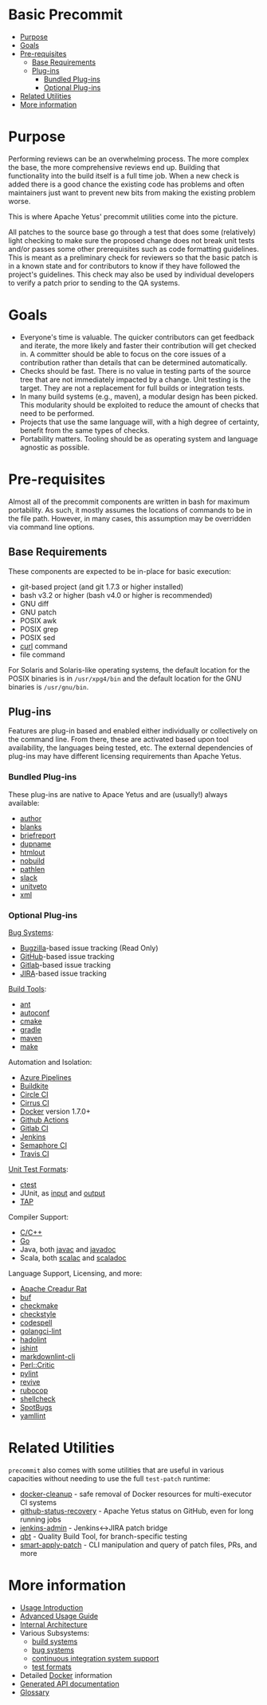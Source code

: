 <!---
  Licensed to the Apache Software Foundation (ASF) under one
  or more contributor license agreements.  See the NOTICE file
  distributed with this work for additional information
  regarding copyright ownership.  The ASF licenses this file
  to you under the Apache License, Version 2.0 (the
  "License"); you may not use this file except in compliance
  with the License.  You may obtain a copy of the License at

    http://www.apache.org/licenses/LICENSE-2.0

  Unless required by applicable law or agreed to in writing,
  software distributed under the License is distributed on an
  "AS IS" BASIS, WITHOUT WARRANTIES OR CONDITIONS OF ANY
  KIND, either express or implied.  See the License for the
  specific language governing permissions and limitations
  under the License.
-->

# Basic Precommit

<!-- MarkdownTOC levels="1,2,3" autolink="true" indent="  " bullets="*" bracket="round" -->

* [Purpose](#purpose)
* [Goals](#goals)
* [Pre-requisites](#pre-requisites)
  * [Base Requirements](#base-requirements)
  * [Plug-ins](#plug-ins)
    * [Bundled Plug-ins](#bundled-plug-ins)
    * [Optional Plug-ins](#optional-plug-ins)
* [Related Utilities](#related-utilities)
* [More information](#more-information)

<!-- /MarkdownTOC -->

# Purpose

Performing reviews can be an overwhelming process.  The more complex the base, the more comprehensive reviews end up.  Building that functionality into the build itself is a full time job. When a new check is added there is a good chance the existing code has problems and often maintainers just want to prevent new bits from making the existing problem worse.

This is where Apache Yetus' precommit utilities come into the picture.

All patches to the source base go through a test that does some (relatively) light checking to make sure the proposed change does not break unit tests and/or passes some other prerequisites such as code formatting guidelines.  This is meant as a preliminary check for reviewers so that the basic patch is in a known state and for contributors to know if they have followed the project's guidelines.  This check may also be used by individual developers to verify a patch prior to sending to the QA systems.

# Goals

* Everyone's time is valuable.  The quicker contributors can get feedback and iterate, the more likely and faster their contribution will get checked in.  A committer should be able to focus on the core issues of a contribution rather than details that can be determined automatically.
* Checks should be fast.  There is no value in testing parts of the source tree that are not immediately impacted by a change.  Unit testing is the target. They are not a replacement for full builds or integration tests.
* In many build systems (e.g., maven), a modular design has been picked.  This modularity should be exploited to reduce the amount of checks that need to be performed.
* Projects that use the same language will, with a high degree of certainty, benefit from the same types of checks.
* Portability matters.  Tooling should be as operating system and language agnostic as possible.

# Pre-requisites

Almost all of the precommit components are written in bash for maximum portability.  As such, it mostly assumes the locations of commands to be in the file path. However, in many cases, this assumption may be overridden via command line options.

## Base Requirements

These components are expected to be in-place for basic execution:

* git-based project (and git 1.7.3 or higher installed)
* bash v3.2 or higher (bash v4.0 or higher is recommended)
* GNU diff
* GNU patch
* POSIX awk
* POSIX grep
* POSIX sed
* [curl](https://curl.haxx.se/) command
* file command

For Solaris and Solaris-like operating systems, the default location for the POSIX binaries is in `/usr/xpg4/bin` and the default location for the GNU binaries is `/usr/gnu/bin`.

## Plug-ins

Features are plug-in based and enabled either individually or collectively on the command line. From there, these are activated based upon tool availability, the languages being tested, etc.  The external dependencies of plug-ins may have different licensing requirements than Apache Yetus.

### Bundled Plug-ins

These plug-ins are native to Apace Yetus and are (usually!) always available:

* [author](plugins/author)
* [blanks](plugins/blanks)
* [briefreport](plugins/briefreport)
* [dupname](plugins/dupname)
* [htmlout](plugins/htmlout)
* [nobuild](plugins/nobuild)
* [pathlen](plugins/pathlen)
* [slack](plugins/slack)
* [unitveto](plugins/unitveto)
* [xml](plugins/xml)

### Optional Plug-ins

[Bug Systems](bugsystems):

* [Bugzilla](plugins/bugzilla)-based issue tracking (Read Only)
* [GitHub](plugins/github)-based issue tracking
* [Gitlab](plugins/gitlab)-based issue tracking
* [JIRA](plugins/jira)-based issue tracking

[Build Tools](buildtools):

* [ant](plugins/ant)
* [autoconf](plugins/autoconf)
* [cmake](plugins/cmake)
* [gradle](plugins/gradle)
* [maven](plugins/maven)
* [make](plugins/make)

Automation and Isolation:

* [Azure Pipelines](robots/azurepipelines)
* [Buildkite](robots/buildkite)
* [Circle CI](robots/circleci)
* [Cirrus CI](robots/cirrusci)
* [Docker](docker) version 1.7.0+
* [Github Actions](robots/githubactions)
* [Gitlab CI](robots/gitlabci)
* [Jenkins](robots/jenkins)
* [Semaphore CI](robots/semaphoreci)
* [Travis CI](robots/travisci)

[Unit Test Formats](testformats):

* [ctest](plugins/ctest)
* JUnit, as [input](plugins/junit-testformat) and [output](plugins/junit-bugsystem)
* [TAP](plugins/tap)

Compiler Support:

* [C/C++](plugins/cc)
* [Go](plugins/golang)
* Java, both [javac](plugins/javac) and [javadoc](plugins/javadoc)
* Scala, both [scalac](plugins/scalac) and [scaladoc](plugins/scaladoc)

Language Support, Licensing, and more:

* [Apache Creadur Rat](plugins/asflicense)
* [buf](plugins/buf)
* [checkmake](plugins/checkmake)
* [checkstyle](plugins/checkstyle)
* [codespell](plugins/codespell)
* [golangci-lint](plugins/golangcilint)
* [hadolint](plugins/hadolint)
* [jshint](plugins/jshint)
* [markdownlint-cli](plugins/markdownlint)
* [Perl::Critic](plugins/perlcritic)
* [pylint](plugins/pylint)
* [revive](plugins/revive)
* [rubocop](plugins/rubocop)
* [shellcheck](plugins/shellcheck)
* [SpotBugs](plugins/spotbugs)
* [yamllint](plugins/yamllint)

# Related Utilities

`precommit` also comes with some utilities that are useful in various
capacities without needing to use the full `test-patch` runtime:

* [docker-cleanup](docker-cleanup) - safe removal of Docker resources for multi-executor CI systems
* [github-status-recovery](github-status-recovery) - Apache Yetus status on GitHub, even for long running jobs
* [jenkins-admin](admin) - Jenkins<->JIRA patch bridge
* [qbt](qbt) - Quality Build Tool, for branch-specific testing
* [smart-apply-patch](smart-apply-patch) - CLI manipulation and query of patch files, PRs, and more

# More information

* [Usage Introduction](usage-intro)
* [Advanced Usage Guide](advanced)
* [Internal Architecture](architecture)
* Various Subsystems:
  * [build systems](buildtools)
  * [bug systems](bugsystems)
  * [continuous integration system support](robots)
  * [test formats](testformats)
* Detailed [Docker](docker) information
* [Generated API documentation](apidocs/)
* [Glossary](glossary)
